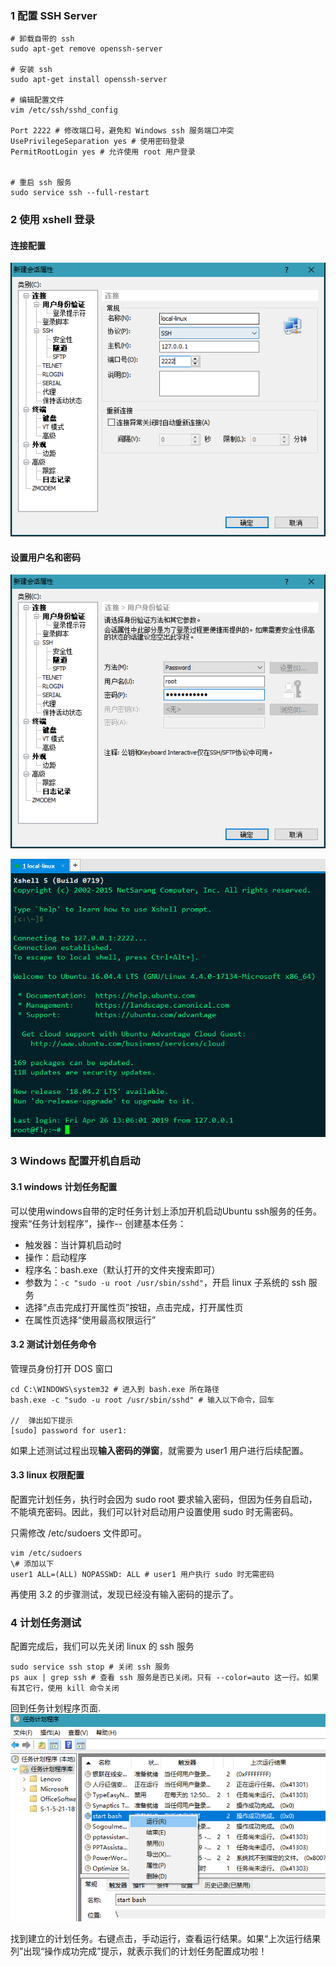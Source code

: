 ### 1 配置 SSH Server
```
# 卸载自带的 ssh
sudo apt-get remove openssh-server

# 安装 ssh
sudo apt-get install openssh-server

# 编辑配置文件
vim /etc/ssh/sshd_config

Port 2222 # 修改端口号，避免和 Windows ssh 服务端口冲突
UsePrivilegeSeparation yes # 使用密码登录
PermitRootLogin yes # 允许使用 root 用户登录


# 重启 ssh 服务
sudo service ssh --full-restart
```

### 2 使用 xshell 登录
#### 连接配置
![](https://raw.githubusercontent.com/zibinli/blog/master/other/_v_images/20190426130503224_23247.png)

#### 设置用户名和密码
![设置用户名和密码](https://raw.githubusercontent.com/zibinli/blog/master/other/_v_images/20190426130420522_13093.png)

![成功登录](https://raw.githubusercontent.com/zibinli/blog/master/other/_v_images/20190426130654198_22013.png)

### 3 Windows 配置开机自启动
#### 3.1 windows 计划任务配置
可以使用windows自带的定时任务计划上添加开机启动Ubuntu ssh服务的任务。
搜索“任务计划程序”，操作-- 创建基本任务：
- 触发器：当计算机启动时
- 操作：启动程序
- 程序名：bash.exe（默认打开的文件夹搜索即可）
- 参数为：```-c "sudo -u root /usr/sbin/sshd"```，开启 linux 子系统的 ssh 服务
- 选择“点击完成打开属性页”按钮，点击完成，打开属性页
- 在属性页选择“使用最高权限运行”

#### 3.2 测试计划任务命令
管理员身份打开 DOS 窗口
```
cd C:\WINDOWS\system32 # 进入到 bash.exe 所在路径
bash.exe -c "sudo -u root /usr/sbin/sshd" # 输入以下命令，回车

//  弹出如下提示
[sudo] password for user1: 
```
如果上述测试过程出现**输入密码的弹窗**，就需要为 user1 用户进行后续配置。

#### 3.3 linux 权限配置
配置完计划任务，执行时会因为 sudo root 要求输入密码，但因为任务自启动，不能填充密码。因此，我们可以针对启动用户设置使用 sudo 时无需密码。

只需修改 /etc/sudoers 文件即可。
```
vim /etc/sudoers
\# 添加以下
user1 ALL=(ALL) NOPASSWD: ALL # user1 用户执行 sudo 时无需密码
```

再使用 3.2 的步骤测试，发现已经没有输入密码的提示了。

### 4 计划任务测试
配置完成后，我们可以先关闭 linux 的 ssh 服务
```
sudo service ssh stop # 关闭 ssh 服务
ps aux | grep ssh # 查看 ssh 服务是否已关闭。只有 --color=auto 这一行。如果有其它行，使用 kill 命令关闭
```

回到任务计划程序页面.
![任务计划程序列表](https://raw.githubusercontent.com/zibinli/blog/master/other/_v_images/20190426133815784_23574.png)

找到建立的计划任务。右键点击，手动运行，查看运行结果。如果“上次运行结果列”出现“操作成功完成”提示，就表示我们的计划任务配置成功啦！
